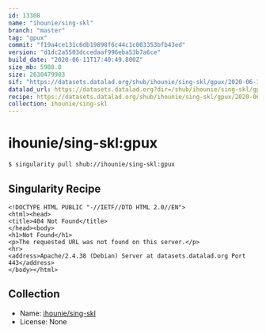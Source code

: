 ```yaml
---
id: 13308
name: "ihounie/sing-skl"
branch: "master"
tag: "gpux"
commit: "f19a4ce131c6db19898f6c44c1c003353bfb43ed"
version: "d1dc2a5503dccedaaf996eba53b7a6ce"
build_date: "2020-06-11T17:40:49.800Z"
size_mb: 5988.0
size: 2630479903
sif: "https://datasets.datalad.org/shub/ihounie/sing-skl/gpux/2020-06-11-f19a4ce1-d1dc2a55/d1dc2a5503dccedaaf996eba53b7a6ce.sif"
datalad_url: https://datasets.datalad.org?dir=/shub/ihounie/sing-skl/gpux/2020-06-11-f19a4ce1-d1dc2a55/
recipe: https://datasets.datalad.org/shub/ihounie/sing-skl/gpux/2020-06-11-f19a4ce1-d1dc2a55/Singularity
collection: ihounie/sing-skl
---
```


# ihounie/sing-skl:gpux

```bash
$ singularity pull shub://ihounie/sing-skl:gpux
```

## Singularity Recipe

```singularity
<!DOCTYPE HTML PUBLIC "-//IETF//DTD HTML 2.0//EN">
<html><head>
<title>404 Not Found</title>
</head><body>
<h1>Not Found</h1>
<p>The requested URL was not found on this server.</p>
<hr>
<address>Apache/2.4.38 (Debian) Server at datasets.datalad.org Port 443</address>
</body></html>
```

## Collection

 - Name: [ihounie/sing-skl](https://github.com/ihounie/sing-skl)
 - License: None

